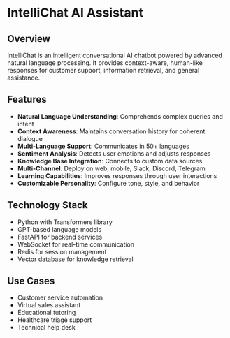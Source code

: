 # IntelliChat AI Assistant

## Overview
IntelliChat is an intelligent conversational AI chatbot powered by advanced natural language processing. It provides context-aware, human-like responses for customer support, information retrieval, and general assistance.

## Features
- **Natural Language Understanding**: Comprehends complex queries and intent
- **Context Awareness**: Maintains conversation history for coherent dialogue
- **Multi-Language Support**: Communicates in 50+ languages
- **Sentiment Analysis**: Detects user emotions and adjusts responses
- **Knowledge Base Integration**: Connects to custom data sources
- **Multi-Channel**: Deploy on web, mobile, Slack, Discord, Telegram
- **Learning Capabilities**: Improves responses through user interactions
- **Customizable Personality**: Configure tone, style, and behavior

## Technology Stack
- Python with Transformers library
- GPT-based language models
- FastAPI for backend services
- WebSocket for real-time communication
- Redis for session management
- Vector database for knowledge retrieval

## Use Cases
- Customer service automation
- Virtual sales assistant
- Educational tutoring
- Healthcare triage support
- Technical help desk
